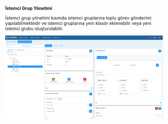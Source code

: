 **İstemci Grup Yönetimi**

İstemci grup yönetimi kısımda istemci gruplarına toplu görev gönderimi yapılabilmektedir ve istemci gruplarına yeni 
klasör eklenebilir veya yeni istemci grubu oluşturulabilir.

[![Istemci Grup Yonetimi](../computerManagement/images/computerGroupManagement.png)](../computerManagement/images/computerGroupManagement.png)
